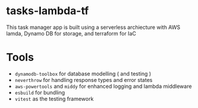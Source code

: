 # tasks-lambda-tf

This task manager app is built using a serverless archiecture with AWS lamda, Dynamo DB for storage, and terraform for IaC

# Tools

- `dynamodb-toolbox` for database modelling ( and testing )
- `neverthrow` for handling response types and error states
- `aws-powertools` and `middy` for enhanced logging and lambda middleware
- `esbuild` for bundling
- `vitest` as the testing framework
